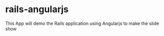 rails-angularjs
===============

This App will demo the Rails application using Angularjs to make the slide show 
